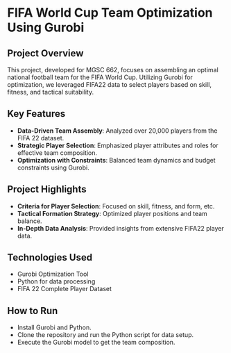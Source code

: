 # FIFA World Cup Team Optimization Using Gurobi

## Project Overview
This project, developed for MGSC 662, focuses on assembling an optimal national football team for the FIFA World Cup. Utilizing Gurobi for optimization, we leveraged FIFA22 data to select players based on skill, fitness, and tactical suitability.

## Key Features
- **Data-Driven Team Assembly**: Analyzed over 20,000 players from the FIFA 22 dataset.
- **Strategic Player Selection**: Emphasized player attributes and roles for effective team composition.
- **Optimization with Constraints**: Balanced team dynamics and budget constraints using Gurobi.

## Project Highlights
- **Criteria for Player Selection**: Focused on skill, fitness, and form, etc.
- **Tactical Formation Strategy**: Optimized player positions and team balance.
- **In-Depth Data Analysis**: Provided insights from extensive FIFA22 player data.

## Technologies Used
- Gurobi Optimization Tool
- Python for data processing
- FIFA 22 Complete Player Dataset

## How to Run
- Install Gurobi and Python.
- Clone the repository and run the Python script for data setup.
- Execute the Gurobi model to get the team composition.
